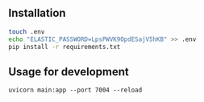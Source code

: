 
## Installation

```bash
touch .env
echo "ELASTIC_PASSWORD=LpsPWVK9OpdESajV5hKB" >> .env
pip install -r requirements.txt

```

## Usage for development

```
uvicorn main:app --port 7004 --reload 
```
```